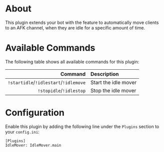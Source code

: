 # About

This plugin extends your bot with the feature to automatically move clients to an AFK channel, when they are idle for a specific amount of time.


# Available Commands

The following table shows all available commands for this plugin:

| Command | Description |
| ---:   | :--- |
| `!startidle`/`!idlestart`/`!idlemove` | Start the idle mover |
| `!stopidle`/`!idlestop` | Stop the idle mover |


# Configuration

Enable this plugin by adding the following line under the `Plugins` section to your `config.ini`:

```
[Plugins]
IdleMover: IdleMover.main
```
